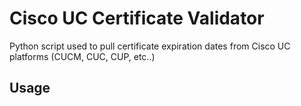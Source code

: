 # Cisco UC Certificate Validator

Python script used to pull certificate expiration dates from Cisco UC platforms (CUCM, CUC, CUP, etc..)

## Usage

 ```python3 getExpiration.py -i input.csv -o output.csv
